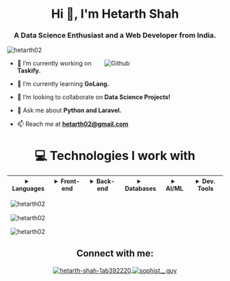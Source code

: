 <h1 align="center">Hi 👋, I'm Hetarth Shah</h1>
<h3 align="center">A Data Science Enthusiast and a Web Developer from India.</h3>

<p align="left">
    <img src="https://komarev.com/ghpvc/?username=hetarth02&label=Views&color=2984e6&style=flat-square" alt="hetarth02" />
</p>

<img width="55%" align="right" alt="Github" src="https://raw.githubusercontent.com/onimur/.github/master/.resources/git-header.svg" />

- 🔭 I’m currently working on **Taskify.**

- 🌱 I’m currently learning **GoLang.**

- 👯 I’m looking to collaborate on **Data Science Projects!**

- 💬 Ask me about **Python and Laravel.**

- 📫 Reach me at **hetarth02@gmail.com**

<h1 align="center">💻 Technologies I work with</h1>

| <details><summary>Languages</summary><p align="left"><a href="https://www.w3.org/html/" target="_blank" rel="noreferrer"><img src="https://raw.githubusercontent.com/devicons/devicon/master/icons/html5/html5-original-wordmark.svg" alt="html5" width="40" height="40"/></a> <a href="https://www.w3schools.com/css/" target="_blank" rel="noreferrer"><img src="https://raw.githubusercontent.com/devicons/devicon/master/icons/css3/css3-original-wordmark.svg" alt="css3" width="40" height="40"/></a> <a href="https://developer.mozilla.org/en-US/docs/Web/JavaScript" target="_blank" rel="noreferrer"><img src="https://raw.githubusercontent.com/devicons/devicon/master/icons/javascript/javascript-original.svg" alt="javascript" width="40" height="40"/></a> <a href="https://www.php.net" target="_blank" rel="noreferrer"><img src="https://raw.githubusercontent.com/devicons/devicon/master/icons/php/php-original.svg" alt="php" width="40" height="40"/></a> <a href="https://www.python.org" target="_blank" rel="noreferrer"><img src="https://raw.githubusercontent.com/devicons/devicon/master/icons/python/python-original.svg" alt="python" width="40" height="40"/></a></p></details> | <details><summary>Front-end</summary><p align="left"> <a href="https://laravel.com/" target="_blank" rel="noreferrer"><img src="https://laravel.com/img/logomark.min.svg" alt="laravel" width="40" height="40"/></a> <a href="https://svelte.dev/" target="_blank" rel="noreferrer"><img src="https://upload.wikimedia.org/wikipedia/commons/1/1b/Svelte_Logo.svg" alt="svelte" width="40" height="40"/></a> <a href="https://tailwindcss.com/" target="_blank" rel="noreferrer"><img src="https://www.vectorlogo.zone/logos/tailwindcss/tailwindcss-icon.svg" alt="tailwind" width="40" height="40"/></a> <a href="https://getbootstrap.com" target="_blank" rel="noreferrer"><img src="https://getbootstrap.com/docs/5.0/assets/brand/bootstrap-logo.svg" alt="bootstrap" width="40" height="40"/></a></p></details> | <details><summary>Back-end</summary><p align="left"> <a href="https://nodejs.org" target="_blank" rel="noreferrer"><img src="https://raw.githubusercontent.com/devicons/devicon/master/icons/nodejs/nodejs-original-wordmark.svg" alt="nodejs" width="40" height="40"/></a> <a href="https://expressjs.com" target="_blank" rel="noreferrer"><img src="https://raw.githubusercontent.com/devicons/devicon/master/icons/express/express-original-wordmark.svg" alt="express" width="40" height="40"/></a></p></details> | <details><summary>Databases</summary><p align="left"> <a href="https://www.mongodb.com/" target="_blank" rel="noreferrer"><img src="https://raw.githubusercontent.com/devicons/devicon/master/icons/mongodb/mongodb-original-wordmark.svg" alt="mongodb" width="40" height="40"/></a> <a href="https://www.postgresql.org" target="_blank" rel="noreferrer"><img src="https://raw.githubusercontent.com/devicons/devicon/master/icons/postgresql/postgresql-original-wordmark.svg" alt="postgresql" width="40" height="40"/></a> <a href="https://www.mysql.com/" target="_blank" rel="noreferrer"><img src="https://raw.githubusercontent.com/devicons/devicon/master/icons/mysql/mysql-original-wordmark.svg" alt="mysql" width="40" height="40"/></a></p></details> | <details><summary>AI/ML</summary><p align="left"> <a href="https://scikit-learn.org/" target="_blank" rel="noreferrer"><img src="https://upload.wikimedia.org/wikipedia/commons/0/05/Scikit_learn_logo_small.svg" alt="scikit_learn" width="40" height="40"/></a> <a href="https://opencv.org/" target="_blank" rel="noreferrer"><img src="https://www.vectorlogo.zone/logos/opencv/opencv-icon.svg" alt="opencv" width="40" height="40"/></a> <a href="https://pandas.pydata.org/" target="_blank" rel="noreferrer"><img src="https://pandas.pydata.org/static/img/pandas_secondary.svg" alt="pandas" width="40" height="40"/></a> </p></details> | <details><summary>Dev. Tools</summary><p align="left"> <a href="https://git-scm.com/" target="_blank" rel="noreferrer"><img src="https://www.vectorlogo.zone/logos/git-scm/git-scm-icon.svg" alt="git" width="40" height="40"/></a> <a href="https://www.docker.com/" target="_blank" rel="noreferrer"><img src="https://www.docker.com/wp-content/uploads/2022/03/vertical-logo-monochromatic.png.webp" alt="docker" width="40" height="40"/></a> <a href="https://postman.com" target="_blank" rel="noreferrer"><img src="https://www.vectorlogo.zone/logos/getpostman/getpostman-icon.svg" alt="postman" width="40" height="40"/></a> <a href="https://heroku.com" target="_blank" rel="noreferrer"><img src="https://www.vectorlogo.zone/logos/heroku/heroku-icon.svg" alt="heroku" width="40" height="40"/></a></p></details> |
|-----------|-----------|----------|-----------|-------|------------|

<p>
    &nbsp;
    <img align="center" src="https://github-readme-stats.vercel.app/api/top-langs?username=hetarth02&show_icons=true&theme=merko&locale=en&layout=compact" alt="hetarth02" />
</p>

<p>
    &nbsp;
    <img align="center" src="https://github-readme-stats.vercel.app/api?username=hetarth02&show_icons=true&theme=radical&locale=en" alt="hetarth02" />
</p>

<p>
    &nbsp;
    <img align="center" src="https://github-readme-streak-stats.herokuapp.com/?user=hetarth02&theme=dark" alt="hetarth02" />
</p>

<h2 align="center">Connect with me:</h2>

<p align="center">
    <a href="https://linkedin.com/in/hetarth-shah-1ab392220" target="blank">
        <img align="center" src="https://raw.githubusercontent.com/rahuldkjain/github-profile-readme-generator/master/src/images/icons/Social/linked-in-alt.svg" alt="hetarth-shah-1ab392220" height="30" width="40" />
    </a>
    <a href="https://instagram.com/sophist._.guy" target="blank">
        <img align="center" src="https://raw.githubusercontent.com/rahuldkjain/github-profile-readme-generator/master/src/images/icons/Social/instagram.svg" alt="sophist._.guy" height="30" width="40" />
    </a>
</p>
